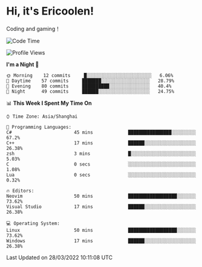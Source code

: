 # Hi, it's Ericoolen!
Coding and gaming！

<!--START_SECTION:waka-->
![Code Time](http://img.shields.io/badge/Code%20Time-190%20hrs%2045%20mins-blue)

![Profile Views](http://img.shields.io/badge/Profile%20Views-3-blue)

**I'm a Night 🦉** 

```text
🌞 Morning    12 commits     █░░░░░░░░░░░░░░░░░░░░░░░░   6.06% 
🌆 Daytime    57 commits     ███████░░░░░░░░░░░░░░░░░░   28.79% 
🌃 Evening    80 commits     ██████████░░░░░░░░░░░░░░░   40.4% 
🌙 Night      49 commits     ██████░░░░░░░░░░░░░░░░░░░   24.75%

```


📊 **This Week I Spent My Time On** 

```text
⌚︎ Time Zone: Asia/Shanghai

💬 Programming Languages: 
C#                       45 mins             ████████████████░░░░░░░░░   67.2% 
C++                      17 mins             ██████░░░░░░░░░░░░░░░░░░░   26.38% 
zsh                      3 mins              █░░░░░░░░░░░░░░░░░░░░░░░░   5.03% 
C                        0 secs              ░░░░░░░░░░░░░░░░░░░░░░░░░   1.08% 
Lua                      0 secs              ░░░░░░░░░░░░░░░░░░░░░░░░░   0.32%

🔥 Editors: 
Neovim                   50 mins             ██████████████████░░░░░░░   73.62% 
Visual Studio            17 mins             ██████░░░░░░░░░░░░░░░░░░░   26.38%

💻 Operating System: 
Linux                    50 mins             ██████████████████░░░░░░░   73.62% 
Windows                  17 mins             ██████░░░░░░░░░░░░░░░░░░░   26.38%

```


 Last Updated on 28/03/2022 10:11:08 UTC
<!--END_SECTION:waka-->

